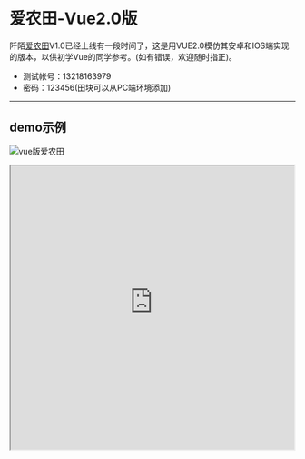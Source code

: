 # 爱农田-Vue2.0版
阡陌[爱农田](http://wh.qmant.com)V1.0已经上线有一段时间了，这是用VUE2.0模仿其安卓和IOS端实现的版本，以供初学Vue的同学参考。(如有错误，欢迎随时指正)。

- 测试帐号：13218163979
- 密码：123456(田块可以从PC端环境添加)
***

## demo示例
![vue版爱农田](http://osprt4338.bkt.clouddn.com/view.gif)
<iframe height=500 width=500 src="http://osprt4338.bkt.clouddn.com/view.gif">

## 联系方式
* EMAIL: zgh2hh@163.com

> 所涉及的技术有
- vue2.0
- vuex
- vux
- vue-router
- axois
***
## Build Setup

``` bash
# install dependencies
npm install

# serve with hot reload at localhost:8081
npm run dev

# build for production with minification
npm run build

# build for production and view the bundle analyzer report
npm run build --report

# run unit tests
npm run unit

# run e2e tests
npm run e2e

# run all tests
npm test
```

For detailed explanation on how things work, checkout the [guide](http://vuejs-templates.github.io/webpack/) and [docs for vue-loader](http://vuejs.github.io/vue-loader).
